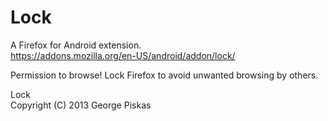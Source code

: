 Lock
=========

A Firefox for Android extension. <br> https://addons.mozilla.org/en-US/android/addon/lock/

Permission to browse! Lock Firefox to avoid unwanted browsing by others.

Lock <br> Copyright (C) 2013  George Piskas

